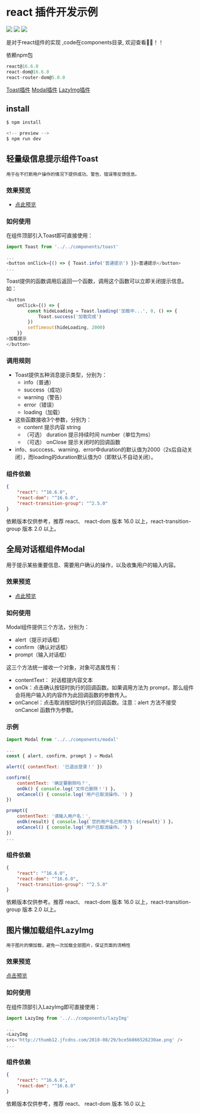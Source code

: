 # react 插件开发示例

![](https://img.shields.io/badge/-react%4016.6.0-brightgreen)
![](https://img.shields.io/badge/-react--dom%4016.6.0-brightgreen)
![](https://img.shields.io/badge/-react--router--dom%405.0.0-brightgreen)

是对于react组件的实现 ,code在components目录, 欢迎查看👏👏！！

依赖npm包
```javascript
react@16.6.0
react-dom@16.6.0
react-router-dom@5.0.0
```

[Toast插件](#轻量级信息提示组件Toast)
[Modal插件](#全局对话框组件Modal)
[LazyImg插件](#图片懒加载组件LazyImg)

## install
```javascript
$ npm install

<!-- preview -->
$ npm run dev
```
## 轻量级信息提示组件Toast

    用于在不打断用户操作的情况下提供成功、警告、错误等反馈信息。

### 效果预览

- [点此预览](http://www.didiheng.com/components/)

### 如何使用

在组件顶部引入Toast即可直接使用：

``` js
import Toast from '../../components/toast'

...
<button onClick={() => { Toast.info('普通提示') }}>普通提示</button>
...
```

Toast提供的函数调用后返回一个函数，调用这个函数可以立即关闭提示信息。如：

``` js
<button
    onClick={() => {
        const hideLoading = Toast.loading('加载中...', 0, () => {
            Toast.success('加载完成')
        })
        setTimeout(hideLoading, 2000)
    }}
>加载提示
</button>
```

### 调用规则

- Toast提供五种消息提示类型，分别为：
  - info（普通）
  - success（成功）
  - warning（警告）
  - error（错误）
  - loading（加载）
- 这些函数接收3个参数，分别为：
  - content 提示内容 string
  - （可选） duration 提示持续时间 number（单位为ms）
  - （可选） onClose 提示关闭时的回调函数
- info、succcess、warning、error中duration的默认值为2000（2s后自动关闭），而loading的duration默认值为0（即默认不自动关闭）。


### 组件依赖

``` json
{
    "react": "^16.6.0",
    "react-dom": "^16.6.0",
    "react-transition-group": "^2.5.0"
}
```
依赖版本仅供参考，推荐 react、 react-dom 版本 16.0 以上，react-transition-group 版本 2.0 以上。
## 全局对话框组件Modal

用于提示某些重要信息、需要用户确认的操作，以及收集用户的输入内容。

### 效果预览

- [点此预览](http://www.didiheng.com/components/)

### 如何使用

Modal组件提供三个方法，分别为：

- alert（提示对话框）
- confirm（确认对话框）
- prompt（输入对话框）

这三个方法统一接收一个对象，对象可选属性有：

- contentText： 对话框提内容文本
- onOk：点击确认按钮时执行的回调函数。如果调用方法为 prompt，那么组件会将用户输入的内容作为此回调函数的参数传入。
- onCancel：点击取消按钮时执行的回调函数。注意：alert 方法不接受 onCancel 函数作为参数。

### 示例

``` js
import Modal from '../../components/modal'

...
const { alert, confirm, prompt } = Modal

alert({ contentText: '已退出登录！' })

confirm({
    contentText: '确定要删除吗？',
    onOk() { console.log('文件已删除！') }，
    onCancel() { console.log('用户已取消操作。') }
})

prompt({
    contentText: '请输入用户名：',
    onOk(result) { console.log(`您的用户名已修改为：${result}`) }，
    onCancel() { console.log('用户已取消操作。') }
})
...
```

### 组件依赖

``` json
{
    "react": "^16.6.0",
    "react-dom": "^16.6.0",
    "react-transition-group": "^2.5.0"
}
```

依赖版本仅供参考。推荐 react、 react-dom 版本 16.0 以上，react-transition-group 版本 2.0 以上。
## 图片懒加载组件LazyImg

    用于图片的懒加载，避免一次加载全部图片，保证页面的流畅性

### 效果预览

[点击预览](http://www.didiheng.com/components/)

### 如何使用

在组件顶部引入LazyImg即可直接使用：

``` js
import LazyImg from '../../components/lazyImg'

...
<LazyImg 
src='http://thumb12.jfcdns.com/2018-08/29/bce5b866526230ae.png' />
...
```

### 组件依赖

``` json
{
    "react": "^16.6.0",
    "react-dom": "^16.6.0"
}
```
依赖版本仅供参考，推荐 react、 react-dom 版本 16.0 以上
